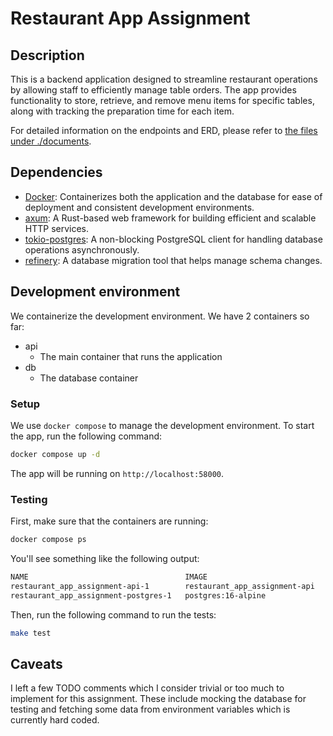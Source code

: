 # Restaurant App Assignment

## Description

This is a backend application designed to streamline restaurant operations by allowing staff to efficiently manage table orders. The app provides functionality to store, retrieve, and remove menu items for specific tables, along with tracking the preparation time for each item.

For detailed information on the endpoints and ERD, please refer to [the files under ./documents](./documents).

## Dependencies


- [Docker](https://docs.docker.com/get-docker/): Containerizes both the application and the database for ease of deployment and consistent development environments.
- [axum](https://github.com/tokio-rs/axum): A Rust-based web framework for building efficient and scalable HTTP services.
- [tokio-postgres](https://docs.rs/tokio-postgres/latest/tokio_postgres/): A non-blocking PostgreSQL client for handling database operations asynchronously.
- [refinery](https://github.com/rust-db/refinery): A database migration tool that helps manage schema changes.

## Development environment

We containerize the development environment. We have 2 containers so far:
- api
    - The main container that runs the application
- db
    - The database container

### Setup

We use `docker compose` to manage the development environment. To start the app, run the following command:

```bash
docker compose up -d
```

The app will be running on `http://localhost:58000`.

### Testing

First, make sure that the containers are running:

```bash
docker compose ps
```

You'll see something like the following output:
```bash
NAME                                   IMAGE                           COMMAND                  SERVICE    CREATED          STATUS          PORTS
restaurant_app_assignment-api-1        restaurant_app_assignment-api   "cargo watch -x run"     api        34 minutes ago   Up 34 minutes   58000/tcp, 0.0.0.0:58000->8000/tcp, [::]:58000->8000/tcp
restaurant_app_assignment-postgres-1   postgres:16-alpine              "docker-entrypoint.s…"   postgres   34 minutes ago   Up 34 minutes   0.0.0.0:55432->5432/tcp, [::]:55432->5432/tcp
```

Then, run the following command to run the tests:

```bash
make test
```

## Caveats

I left a few TODO comments which I consider trivial or too much to implement for this assignment. These include mocking the database for testing and fetching some data from environment variables which is currently hard coded. 
